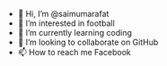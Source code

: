 - 👋 Hi, I’m @saimumarafat
- 👀 I’m interested in football 
- 🌱 I’m currently learning coding
- 💞️ I’m looking to collaborate on GitHub
- 📫 How to reach me Facebook

<!---
saimumarafat/saimumarafat is a ✨ special ✨ repository because its `README.md` (this file) appears on your GitHub profile.
You can click the Preview link to take a look at your changes.
--->
